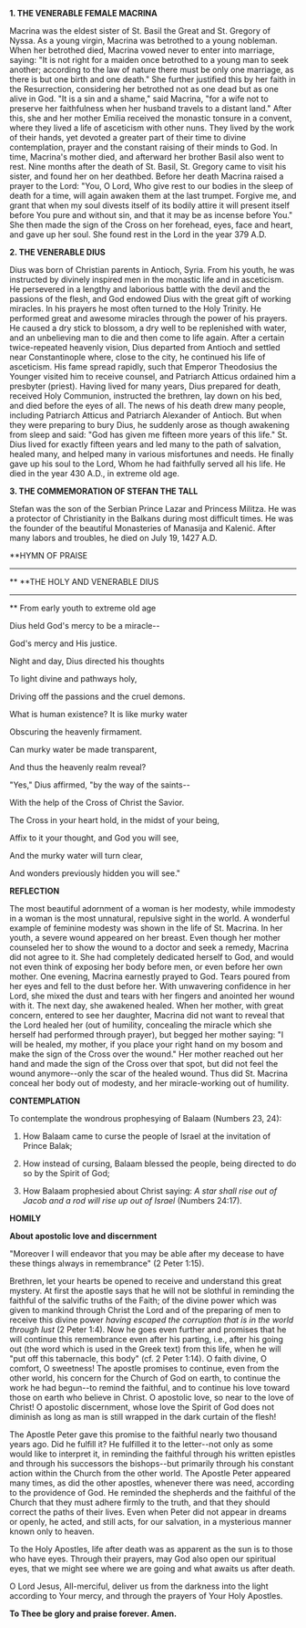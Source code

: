
**1. THE VENERABLE FEMALE MACRINA**

Macrina was the eldest sister of St. Basil the Great and St. Gregory of Nyssa. As a young virgin, Macrina was betrothed to a young nobleman. When her betrothed died, Macrina vowed never to enter into marriage, saying: "It is not right for a maiden once betrothed to a young man to seek another; according to the law of nature there must be only one marriage, as there is but one birth and one death." She further justified this by her faith in the Resurrection, considering her betrothed not as one dead but as one alive in God. "It is a sin and a shame," said Macrina, "for a wife not to preserve her faithfulness when her husband travels to a distant land." After this, she and her mother Emilia received the monastic tonsure in a convent, where they lived a life of asceticism with other nuns. They lived by the work of their hands, yet devoted a greater part of their time to divine contemplation, prayer and the constant raising of their minds to God. In time, Macrina's mother died, and afterward her brother Basil also went to rest. Nine months after the death of St. Basil, St. Gregory came to visit his sister, and found her on her deathbed. Before her death Macrina raised a prayer to the Lord: "You, O Lord, Who give rest to our bodies in the sleep of death for a time, will again awaken them at the last trumpet. Forgive me, and grant that when my soul divests itself of its bodily attire it will present itself before You pure and without sin, and that it may be as incense before You." She then made the sign of the Cross on her forehead, eyes, face and heart, and gave up her soul. She found rest in the Lord in the year 379 A.D.

**2. THE VENERABLE DIUS**

Dius was born of Christian parents in Antioch, Syria. From his youth, he was instructed by divinely inspired men in the monastic life and in asceticism. He persevered in a lengthy and laborious battle with the devil and the passions of the flesh, and God endowed Dius with the great gift of working miracles. In his prayers he most often turned to the Holy Trinity. He performed great and awesome miracles through the power of his prayers. He caused a dry stick to blossom, a dry well to be replenished with water, and an unbelieving man to die and then come to life again. After a certain twice-repeated heavenly vision, Dius departed from Antioch and settled near Constantinople where, close to the city, he continued his life of asceticism. His fame spread rapidly, such that Emperor Theodosius the Younger visited him to receive counsel, and Patriarch Atticus ordained him a presbyter (priest). Having lived for many years, Dius prepared for death, received Holy Communion, instructed the brethren, lay down on his bed, and died before the eyes of all. The news of his death drew many people, including Patriarch Atticus and Patriarch Alexander of Antioch. But when they were preparing to bury Dius, he suddenly arose as though awakening from sleep and said: "God has given me fifteen more years of this life." St. Dius lived for exactly fifteen years and led many to the path of salvation, healed many, and helped many in various misfortunes and needs. He finally gave up his soul to the Lord, Whom he had faithfully served all his life. He died in the year 430 A.D., in extreme old age.

**3. THE COMMEMORATION OF STEFAN THE TALL**

Stefan was the son of the Serbian Prince Lazar and Princess Militza. He was a protector of Christianity in the Balkans during most difficult times. He was the founder of the beautiful Monasteries of Manasija and Kalenić. After many labors and troubles, he died on July 19, 1427 A.D.


**HYMN OF PRAISE
**** 
**
**THE HOLY AND VENERABLE DIUS
**** 
**
From early youth to extreme old age
 

Dius held God's mercy to be a miracle--
 

God's mercy and His justice.
 

Night and day, Dius directed his thoughts
 

To light divine and pathways holy,
 

Driving off the passions and the cruel demons.


What is human existence? It is like murky water
 

Obscuring the heavenly firmament.
 

Can murky water be made transparent,
 

And thus the heavenly realm reveal?


"Yes," Dius affirmed, "by the way of the saints--
 

With the help of the Cross of Christ the Savior.
 

The Cross in your heart hold, in the midst of your being,
 

Affix to it your thought, and God you will see,
 

And the murky water will turn clear,
 

And wonders previously hidden you will see."
 

**REFLECTION**

The most beautiful adornment of a woman is her modesty, while immodesty in a woman is the most unnatural, repulsive sight in the world. A wonderful example of feminine modesty was shown in the life of St. Macrina. In her youth, a severe wound appeared on her breast. Even though her mother counseled her to show the wound to a doctor and seek a remedy, Macrina did not agree to it. She had completely dedicated herself to God, and would not even think of exposing her body before men, or even before her own mother. One evening, Macrina earnestly prayed to God. Tears poured from her eyes and fell to the dust before her. With unwavering confidence in her Lord, she mixed the dust and tears with her fingers and anointed her wound with it. The next day, she awakened healed. When her mother, with great concern, entered to see her daughter, Macrina did not want to reveal that the Lord healed her (out of humility, concealing the miracle which she herself had performed through prayer), but begged her mother saying: "I will be healed, my mother, if you place your right hand on my bosom and make the sign of the Cross over the wound." Her mother reached out her hand and made the sign of the Cross over that spot, but did not feel the wound anymore--only the scar of the healed wound. Thus did St. Macrina conceal her body out of modesty, and her miracle-working out of humility.


**CONTEMPLATION**


To contemplate the wondrous prophesying of Balaam (Numbers 23, 24):

1.  How Balaam came to curse the people of Israel at the invitation of Prince Balak;

1.  How instead of cursing, Balaam blessed the people, being directed to do so by the Spirit of God;

1.  How Balaam prophesied about Christ saying: *A star shall rise out of Jacob and a rod will rise up out of Israel* (Numbers 24:17).


**HOMILY**


**About apostolic love and discernment**

"Moreover I will endeavor that you may be able after my decease to have these things always in remembrance" (2 Peter 1:15).

Brethren, let your hearts be opened to receive and understand this great mystery. At first the apostle says that he will not be slothful in reminding the faithful of the salvific truths of the Faith; of the divine power which was given to mankind through Christ the Lord and of the preparing of men to receive this divine power *having escaped the corruption that is in the world through lust* (2 Peter 1:4). Now he goes even further and promises that he will continue this remembrance even after his parting, i.e., after his going out (the word which is used in the Greek text) from this life, when he will "put off this tabernacle, this body" (cf. 2 Peter 1:14). O faith divine, O comfort, O sweetness! The apostle promises to continue, even from the other world, his concern for the Church of God on earth, to continue the work he had begun--to remind the faithful, and to continue his love toward those on earth who believe in Christ. O apostolic love, so near to the love of Christ! O apostolic discernment, whose love the Spirit of God does not diminish as long as man is still wrapped in the dark curtain of the flesh!

The Apostle Peter gave this promise to the faithful nearly two thousand years ago. Did he fulfill it? He fulfilled it to the letter--not only as some would like to interpret it, in reminding the faithful through his written epistles and through his successors the bishops--but primarily through his constant action within the Church from the other world. The Apostle Peter appeared many times, as did the other apostles, whenever there was need, according to the providence of God. He reminded the shepherds and the faithful of the Church that they must adhere firmly to the truth, and that they should correct the paths of their lives. Even when Peter did not appear in dreams or openly, he acted, and still acts, for our salvation, in a mysterious manner known only to heaven.

To the Holy Apostles, life after death was as apparent as the sun is to those who have eyes. Through their prayers, may God also open our spiritual eyes, that we might see where we are going and what awaits us after death.

O Lord Jesus, All-merciful, deliver us from the darkness into the light according to Your mercy, and through the prayers of Your Holy Apostles.

**To Thee be glory and praise forever. Amen.**
